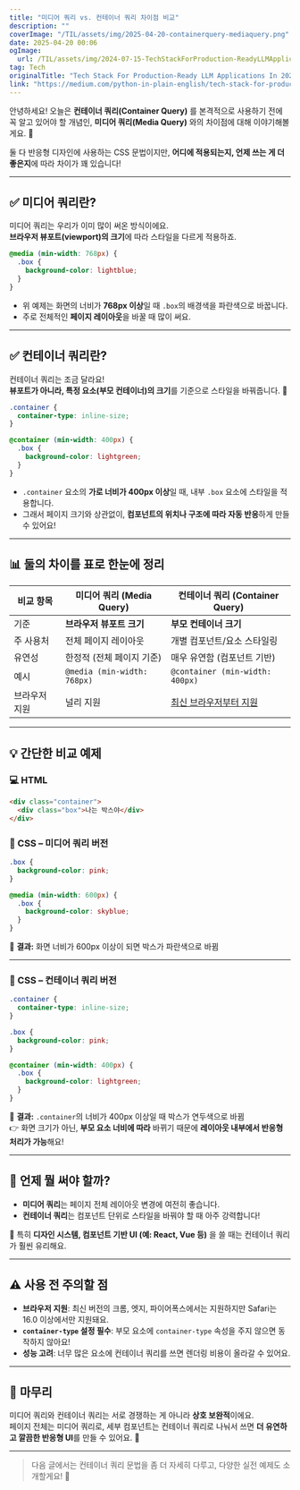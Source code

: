 ```yaml
---
title: "미디어 쿼리 vs. 컨테이너 쿼리 차이점 비교"
description: ""
coverImage: "/TIL/assets/img/2025-04-20-containerquery-mediaquery.png"
date: 2025-04-20 00:06
ogImage:
  url: /TIL/assets/img/2024-07-15-TechStackForProduction-ReadyLLMApplicationsIn2024_0.png
tag: Tech
originalTitle: "Tech Stack For Production-Ready LLM Applications In 2024"
link: "https://medium.com/python-in-plain-english/tech-stack-for-production-ready-llm-applications-in-2024-5eb14105d1b4"
---
```


안녕하세요! 오늘은 **컨테이너 쿼리(Container Query)** 를 본격적으로 사용하기 전에 꼭 알고 있어야 할 개념인, **미디어 쿼리(Media Query)** 와의 차이점에 대해 이야기해볼게요. 🤔

둘 다 반응형 디자인에 사용하는 CSS 문법이지만, **어디에 적용되는지, 언제 쓰는 게 더 좋은지**에 따라 차이가 꽤 있습니다!

---

## ✅ 미디어 쿼리란?

미디어 쿼리는 우리가 이미 많이 써온 방식이에요.  
**브라우저 뷰포트(viewport)의 크기**에 따라 스타일을 다르게 적용하죠.

```css
@media (min-width: 768px) {
  .box {
    background-color: lightblue;
  }
}
```

- 위 예제는 화면의 너비가 **768px 이상**일 때 `.box`의 배경색을 파란색으로 바꿉니다.
- 주로 전체적인 **페이지 레이아웃**을 바꿀 때 많이 써요.

---

## ✅ 컨테이너 쿼리란?

컨테이너 쿼리는 조금 달라요!  
**뷰포트가 아니라, 특정 요소(부모 컨테이너)의 크기**를 기준으로 스타일을 바꿔줍니다. 🎯

```css
.container {
  container-type: inline-size;
}

@container (min-width: 400px) {
  .box {
    background-color: lightgreen;
  }
}
```

- `.container` 요소의 **가로 너비가 400px 이상**일 때, 내부 `.box` 요소에 스타일을 적용합니다.
- 그래서 페이지 크기와 상관없이, **컴포넌트의 위치나 구조에 따라 자동 반응**하게 만들 수 있어요!

---

## 📊 둘의 차이를 표로 한눈에 정리

| 비교 항목     | 미디어 쿼리 (Media Query)   | 컨테이너 쿼리 (Container Query)                                     |
| ------------- | --------------------------- | ------------------------------------------------------------------- |
| 기준          | **브라우저 뷰포트 크기**    | **부모 컨테이너 크기**                                              |
| 주 사용처     | 전체 페이지 레이아웃        | 개별 컴포넌트/요소 스타일링                                         |
| 유연성        | 한정적 (전체 페이지 기준)   | 매우 유연함 (컴포넌트 기반)                                         |
| 예시          | `@media (min-width: 768px)` | `@container (min-width: 400px)`                                     |
| 브라우저 지원 | 널리 지원                   | [최신 브라우저부터 지원](https://caniuse.com/css-container-queries) |

---

## 💡 간단한 비교 예제

### 💻 HTML

```html
<div class="container">
  <div class="box">나는 박스야</div>
</div>
```

### 🎨 CSS – 미디어 쿼리 버전

```css
.box {
  background-color: pink;
}

@media (min-width: 600px) {
  .box {
    background-color: skyblue;
  }
}
```

📸 **결과:** 화면 너비가 600px 이상이 되면 박스가 파란색으로 바뀜

---

### 🎨 CSS – 컨테이너 쿼리 버전

```css
.container {
  container-type: inline-size;
}

.box {
  background-color: pink;
}

@container (min-width: 400px) {
  .box {
    background-color: lightgreen;
  }
}
```

📸 **결과:** `.container`의 너비가 400px 이상일 때 박스가 연두색으로 바뀜  
👉 화면 크기가 아닌, **부모 요소 너비에 따라** 바뀌기 때문에 **레이아웃 내부에서 반응형 처리가 가능**해요!

---

## 🧠 언제 뭘 써야 할까?

- **미디어 쿼리**는 페이지 전체 레이아웃 변경에 여전히 좋습니다.
- **컨테이너 쿼리**는 컴포넌트 단위로 스타일을 바꿔야 할 때 아주 강력합니다!

🎯 특히 **디자인 시스템, 컴포넌트 기반 UI (예: React, Vue 등)** 을 쓸 때는 컨테이너 쿼리가 훨씬 유리해요.

---

## ⚠️ 사용 전 주의할 점

- **브라우저 지원**: 최신 버전의 크롬, 엣지, 파이어폭스에서는 지원하지만 Safari는 16.0 이상에서만 지원돼요.
- **`container-type` 설정 필수**: 부모 요소에 `container-type` 속성을 주지 않으면 동작하지 않아요!
- **성능 고려**: 너무 많은 요소에 컨테이너 쿼리를 쓰면 렌더링 비용이 올라갈 수 있어요.

---

## 📌 마무리

미디어 쿼리와 컨테이너 쿼리는 서로 경쟁하는 게 아니라 **상호 보완적**이에요.  
페이지 전체는 미디어 쿼리로, 세부 컴포넌트는 컨테이너 쿼리로 나눠서 쓰면 **더 유연하고 깔끔한 반응형 UI**를 만들 수 있어요. 🎉

---

> 다음 글에서는 컨테이너 쿼리 문법을 좀 더 자세히 다루고, 다양한 실전 예제도 소개할게요! 🙌
